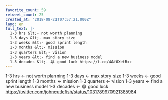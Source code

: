 ```yaml
---
favorite_count: 59
retweet_count: 25
created_at: "2018-08-21T07:57:21.000Z"
lang: en
full_text: |-
  1-3 hrs &lt;- not worth planning
  1-3 days &lt;- max story size
  1-3 weeks &lt;- good sprint length
  1-3 months &lt;- mission
  1-3 quarters &lt;- vision
  1-3 years &lt;- find a new business model
  1-3 decades &lt;- 😂 good luck https://t.co/4Af0XetRxz
---
```


1-3 hrs &lt;- not worth planning 1-3 days &lt;- max story size 1-3 weeks &lt;-
good sprint length 1-3 months &lt;- mission 1-3 quarters &lt;- vision 1-3 years
&lt;- find a new business model 1-3 decades &lt;- 😂 good luck
<https://twitter.com/johncutlefish/status/1031789970921385984>
